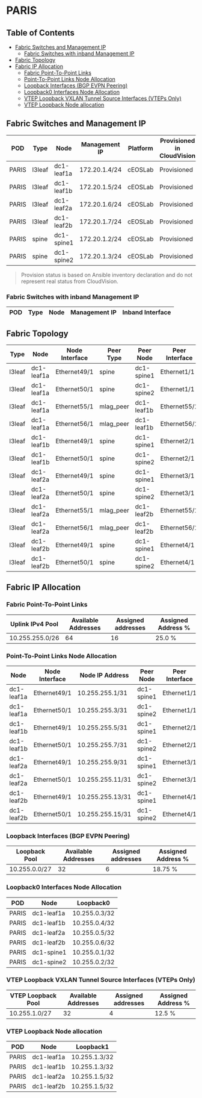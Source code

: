 # PARIS

## Table of Contents

- [Fabric Switches and Management IP](#fabric-switches-and-management-ip)
  - [Fabric Switches with inband Management IP](#fabric-switches-with-inband-management-ip)
- [Fabric Topology](#fabric-topology)
- [Fabric IP Allocation](#fabric-ip-allocation)
  - [Fabric Point-To-Point Links](#fabric-point-to-point-links)
  - [Point-To-Point Links Node Allocation](#point-to-point-links-node-allocation)
  - [Loopback Interfaces (BGP EVPN Peering)](#loopback-interfaces-bgp-evpn-peering)
  - [Loopback0 Interfaces Node Allocation](#loopback0-interfaces-node-allocation)
  - [VTEP Loopback VXLAN Tunnel Source Interfaces (VTEPs Only)](#vtep-loopback-vxlan-tunnel-source-interfaces-vteps-only)
  - [VTEP Loopback Node allocation](#vtep-loopback-node-allocation)

## Fabric Switches and Management IP

| POD | Type | Node | Management IP | Platform | Provisioned in CloudVision | Serial Number |
| --- | ---- | ---- | ------------- | -------- | -------------------------- | ------------- |
| PARIS | l3leaf | dc1-leaf1a | 172.20.1.4/24 | cEOSLab | Provisioned | - |
| PARIS | l3leaf | dc1-leaf1b | 172.20.1.5/24 | cEOSLab | Provisioned | - |
| PARIS | l3leaf | dc1-leaf2a | 172.20.1.6/24 | cEOSLab | Provisioned | - |
| PARIS | l3leaf | dc1-leaf2b | 172.20.1.7/24 | cEOSLab | Provisioned | - |
| PARIS | spine | dc1-spine1 | 172.20.1.2/24 | cEOSLab | Provisioned | - |
| PARIS | spine | dc1-spine2 | 172.20.1.3/24 | cEOSLab | Provisioned | - |

> Provision status is based on Ansible inventory declaration and do not represent real status from CloudVision.

### Fabric Switches with inband Management IP

| POD | Type | Node | Management IP | Inband Interface |
| --- | ---- | ---- | ------------- | ---------------- |

## Fabric Topology

| Type | Node | Node Interface | Peer Type | Peer Node | Peer Interface |
| ---- | ---- | -------------- | --------- | ----------| -------------- |
| l3leaf | dc1-leaf1a | Ethernet49/1 | spine | dc1-spine1 | Ethernet1/1 |
| l3leaf | dc1-leaf1a | Ethernet50/1 | spine | dc1-spine2 | Ethernet1/1 |
| l3leaf | dc1-leaf1a | Ethernet55/1 | mlag_peer | dc1-leaf1b | Ethernet55/1 |
| l3leaf | dc1-leaf1a | Ethernet56/1 | mlag_peer | dc1-leaf1b | Ethernet56/1 |
| l3leaf | dc1-leaf1b | Ethernet49/1 | spine | dc1-spine1 | Ethernet2/1 |
| l3leaf | dc1-leaf1b | Ethernet50/1 | spine | dc1-spine2 | Ethernet2/1 |
| l3leaf | dc1-leaf2a | Ethernet49/1 | spine | dc1-spine1 | Ethernet3/1 |
| l3leaf | dc1-leaf2a | Ethernet50/1 | spine | dc1-spine2 | Ethernet3/1 |
| l3leaf | dc1-leaf2a | Ethernet55/1 | mlag_peer | dc1-leaf2b | Ethernet55/1 |
| l3leaf | dc1-leaf2a | Ethernet56/1 | mlag_peer | dc1-leaf2b | Ethernet56/1 |
| l3leaf | dc1-leaf2b | Ethernet49/1 | spine | dc1-spine1 | Ethernet4/1 |
| l3leaf | dc1-leaf2b | Ethernet50/1 | spine | dc1-spine2 | Ethernet4/1 |

## Fabric IP Allocation

### Fabric Point-To-Point Links

| Uplink IPv4 Pool | Available Addresses | Assigned addresses | Assigned Address % |
| ---------------- | ------------------- | ------------------ | ------------------ |
| 10.255.255.0/26 | 64 | 16 | 25.0 % |

### Point-To-Point Links Node Allocation

| Node | Node Interface | Node IP Address | Peer Node | Peer Interface | Peer IP Address |
| ---- | -------------- | --------------- | --------- | -------------- | --------------- |
| dc1-leaf1a | Ethernet49/1 | 10.255.255.1/31 | dc1-spine1 | Ethernet1/1 | 10.255.255.0/31 |
| dc1-leaf1a | Ethernet50/1 | 10.255.255.3/31 | dc1-spine2 | Ethernet1/1 | 10.255.255.2/31 |
| dc1-leaf1b | Ethernet49/1 | 10.255.255.5/31 | dc1-spine1 | Ethernet2/1 | 10.255.255.4/31 |
| dc1-leaf1b | Ethernet50/1 | 10.255.255.7/31 | dc1-spine2 | Ethernet2/1 | 10.255.255.6/31 |
| dc1-leaf2a | Ethernet49/1 | 10.255.255.9/31 | dc1-spine1 | Ethernet3/1 | 10.255.255.8/31 |
| dc1-leaf2a | Ethernet50/1 | 10.255.255.11/31 | dc1-spine2 | Ethernet3/1 | 10.255.255.10/31 |
| dc1-leaf2b | Ethernet49/1 | 10.255.255.13/31 | dc1-spine1 | Ethernet4/1 | 10.255.255.12/31 |
| dc1-leaf2b | Ethernet50/1 | 10.255.255.15/31 | dc1-spine2 | Ethernet4/1 | 10.255.255.14/31 |

### Loopback Interfaces (BGP EVPN Peering)

| Loopback Pool | Available Addresses | Assigned addresses | Assigned Address % |
| ------------- | ------------------- | ------------------ | ------------------ |
| 10.255.0.0/27 | 32 | 6 | 18.75 % |

### Loopback0 Interfaces Node Allocation

| POD | Node | Loopback0 |
| --- | ---- | --------- |
| PARIS | dc1-leaf1a | 10.255.0.3/32 |
| PARIS | dc1-leaf1b | 10.255.0.4/32 |
| PARIS | dc1-leaf2a | 10.255.0.5/32 |
| PARIS | dc1-leaf2b | 10.255.0.6/32 |
| PARIS | dc1-spine1 | 10.255.0.1/32 |
| PARIS | dc1-spine2 | 10.255.0.2/32 |

### VTEP Loopback VXLAN Tunnel Source Interfaces (VTEPs Only)

| VTEP Loopback Pool | Available Addresses | Assigned addresses | Assigned Address % |
| ------------------ | ------------------- | ------------------ | ------------------ |
| 10.255.1.0/27 | 32 | 4 | 12.5 % |

### VTEP Loopback Node allocation

| POD | Node | Loopback1 |
| --- | ---- | --------- |
| PARIS | dc1-leaf1a | 10.255.1.3/32 |
| PARIS | dc1-leaf1b | 10.255.1.3/32 |
| PARIS | dc1-leaf2a | 10.255.1.5/32 |
| PARIS | dc1-leaf2b | 10.255.1.5/32 |
